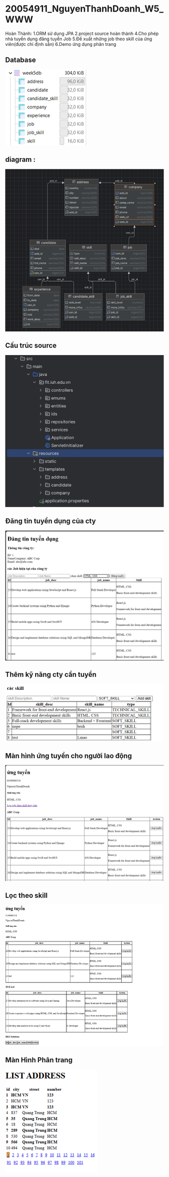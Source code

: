 # 20054911_NguyenThanhDoanh_W5_WWW
Hoàn Thành: 
1.ORM sử dụng JPA
2.project source hoàn thành
4.Cho phép nhà tuyển dụng đăng tuyển Job
5.Đề xuất những job theo skill của ứng viên(được chỉ định sẵn)
6.Demo ứng dụng phân trang
## Database
![alt text](db.png)
## diagram :
![alt text](db2.png)
## Cấu trúc source
![alt text](cautruc.png)
## Đăng tin tuyển dụng của cty
![alt text](dangtin.png)
## Thêm kỹ năng cty cần tuyển
![alt text](skillcty.png)
## Màn hình ứng tuyển cho người lao động 
![alt text](manhinhungtruyen.png)
## Lọc theo skill
![alt text](loc.png)
## Màn Hình Phân trang
![alt text](phantrang.png)

